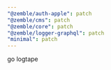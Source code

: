 ```yaml
---
"@zemble/auth-apple": patch
"@zemble/cms": patch
"@zemble/core": patch
"@zemble/logger-graphql": patch
"minimal": patch
---
```


go logtape
